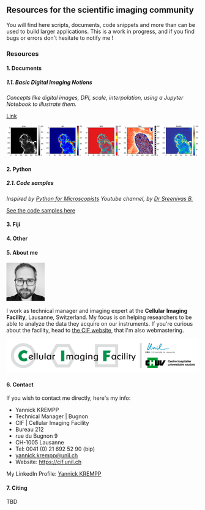 ## Resources for the scientific imaging community

You will find here scripts, documents, code snippets and more than can be used to build larger applications.
This is a work in progress, and if you find bugs or errors don't hesitate to notify me !

### Resources

#### 1. Documents

##### 1.1. Basic Digital Imaging Notions

*Concepts like digital images, DPI, scale, interpolation, using a Jupyter Notebook to illustrate them.*

[Link](https://github.com/UniversalBuilder/Resources-for-the-Life-Scientist/blob/master/Jupyter%20Notebooks/Basic_Digital_Imaging_Notions.ipynb)

![preview](images/teaser_basic_image_small.png)

#### 2. Python

##### 2.1. Code samples

*Inspired by [Python for Microscopists](https://www.youtube.com/channel/UC34rW-HtPJulxr5wp2Xa04w/featured) Youtube channel, by [Dr Sreenivas B.](https://www.linkedin.com/in/bnsreenu/)*

[See the code samples here](https://github.com/UniversalBuilder/Course---Python-for-Microscopy)

#### 3. Fiji

#### 4. Other

#### 5. About me

![me](images/yannick_krempp.jpg)

I work as technical manager and imaging expert at the **Cellular Imaging Facility**, Lausanne, Switzerland. My focus is on helping researchers to be able to analyze the data they acquire on our instruments.
If you're curious about the facility, head to [the CIF website](https://cif.unil.ch), that I'm also webmastering.

![logo](images/cif_logo_small.png)

#### 6. Contact

If you wish to contact me directly, here's my info:

- Yannick KREMPP
- Technical Manager | Bugnon
- CIF | Cellular Imaging Facility
- Bureau 212
- rue du Bugnon 9
- CH-1005 Lausanne
- Tel: 0041 (0) 21 692 52 90 (bip)
- yannick.krempp@unil.ch
- Website: https://cif.unil.ch

My LinkedIn Profile: [Yannick KREMPP](https://www.linkedin.com/in/yannick-krempp/)

#### 7. Citing

TBD
